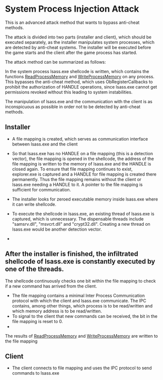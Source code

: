 # System Process Injection Attack



This is an advanced attack method that wants to bypass anti-cheat methods.



The attack is divided into two parts (installer and client), which should be executed separately, as the installer manipulates system processes, which are detected by anti-cheat systems. The installer will be executed before the game starts and the client after the game process has started.



The attack method can be summarized as follows:



In the system process lsass.exe shellcode is written, which contains the functions [ReadProcessMemory](https://msdn.microsoft.com/de-de/library/windows/desktop/ms680553%28v=vs.85%29.aspx?f=255&MSPPError=-2147217396) and [WriteProcessMemory](https://msdn.microsoft.com/de-de/library/windows/desktop/ms681674(v=vs.85).aspx) on any process. This bypasses the anti-cheat method, which uses ObRegisterCallbacks to prohibit the authorization of HANDLE operations, since lsass.exe cannot get permissions revoked without this leading to system instabilities.



The manipulation of lsass.exe and the communication with the client is as inconspicuous as possible in order not to be detected by anti-cheat methods.




## Installer



- A file mapping is created, which serves as communication interface between lsass.exe and the client

- So that lsass.exe has no HANDLE on a file mapping (this is a detection vector), the file mapping is opened in the shellcode, the address of the file mapping is written to the memory of lsass.exe and the HANDLE is closed again. To ensure that file mapping continues to exist, explorer.exe is captured and a HANDLE for file mapping is created there permanently. Thus the file mapping remains without the client or lsass.exe needing a HANDLE to it. A pointer to the file mapping is sufficient for communication.

- The installer looks for zeroed executable memory inside lsass.exe where it can write shellcode.
- To execute the shellcode in lsass.exe, an existing thread of lsass.exe is captured, which is unnecessary. The dispensable threads include "samsrv.dll", "msvcrt.dll" and "crypt32.dll". Creating a new thread on lsass.exe would be another detection vector.
- 
After the installer is finished, the infiltrated shellcode of lsass.exe is constantly executed by one of the threads.
- 
The shellcode continuously checks one bit within the file mapping to check if a new command has arrived from the client.

- The file mapping contains a minimal Inter Process Communication protocol with which the client and lsass.exe communicate. The IPC contains, among other things, which process is to be read/written and which memory address is to be read/written.
- To signal to the client that new commands can be received, the bit in the file mapping is reset to 0.
- 
The results of [ReadProcessMemory](https://msdn.microsoft.com/de-de/library/windows/desktop/ms680553%28v=vs.85%29.aspx?f=255&MSPPError=-2147217396) and [WriteProcessMemory](https://msdn.microsoft.com/de-de/library/windows/desktop/ms681674(v=vs.85).aspx) are written to the file mapping




## Client

- The client connects to file mapping and uses the IPC protocol to send commands to lsass.exe